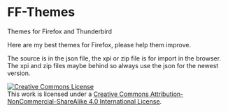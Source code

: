 # FF-Themes
Themes for Firefox and Thunderbird

Here are my best themes for Firefox, please help them improve.

The source is in the json file, the xpi or zip file is for import in the browser. The xpi and zip files maybe behind so always use the json for the newest version.

<a rel="license" href="http://creativecommons.org/licenses/by-nc-sa/4.0/"><img alt="Creative Commons License" style="border-width:0" src="https://i.creativecommons.org/l/by-nc-sa/4.0/88x31.png" /></a><br />This work is licensed under a <a rel="license" href="http://creativecommons.org/licenses/by-nc-sa/4.0/">Creative Commons Attribution-NonCommercial-ShareAlike 4.0 International License</a>.
